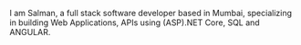 I am Salman, a full stack software developer based in Mumbai, specializing in building Web Applications, APIs using (ASP).NET Core, SQL and ANGULAR.
